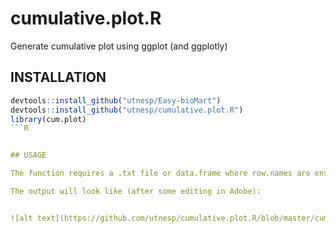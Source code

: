 # cumulative.plot.R
Generate cumulative plot using ggplot (and ggplotly)

## INSTALLATION

```R
devtools::install_github("utnesp/Easy-bioMart")
devtools::install_github("utnesp/cumulative.plot.R")
library(cum.plot)
```R


## USAGE

The function requires a .txt file or data.frame where row.names are ensembl_gene_identifiers ("ENSG"). 

The output will look like (after some editing in Adobe):


![alt text](https://github.com/utnesp/cumulative.plot.R/blob/master/cumulative.freq.plot.jpg)

